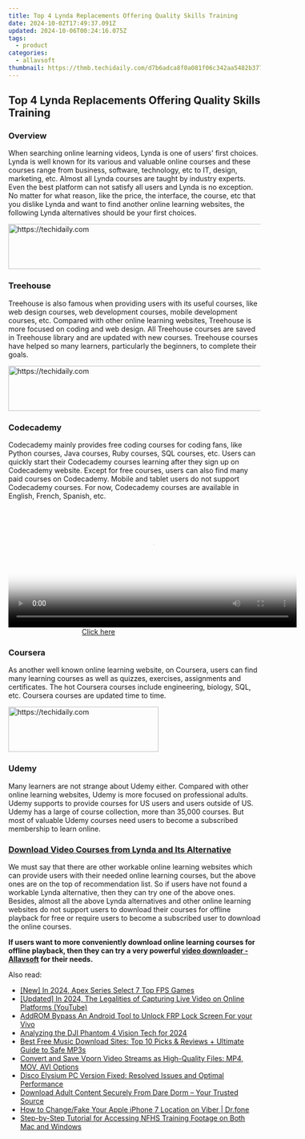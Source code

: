 ```yaml
---
title: Top 4 Lynda Replacements Offering Quality Skills Training
date: 2024-10-02T17:49:37.091Z
updated: 2024-10-06T00:24:16.075Z
tags:
  - product
categories:
  - allavsoft
thumbnail: https://thmb.techidaily.com/d7b6adca8f0a081f06c342aa5482b37710319db21786b9e9e3bb949855b9daba.jpg
---
```


## Top 4 Lynda Replacements Offering Quality Skills Training

### Overview

When searching online learning videos, Lynda is one of users' first choices. Lynda is well known for its various and valuable online courses and these courses range from business, software, technology, etc to IT, design, marketing, etc. Almost all Lynda courses are taught by industry experts. Even the best platform can not satisfy all users and Lynda is no exception. No matter for what reason, like the price, the interface, the course, etc that you dislike Lynda and want to find another online learning websites, the following Lynda alternatives should be your first choices.

<!-- affiliate ads begin -->
<a href="https://ephamedtechinc.pxf.io/c/5597632/2137225/26400" target="_top" id="2137225">
  <img src="//a.impactradius-go.com/display-ad/26400-2137225" border="0" alt="https://techidaily.com" width="728" height="90"/>
</a>
<img height="0" width="0" src="https://ephamedtechinc.pxf.io/i/5597632/2137225/26400" style="position:absolute;visibility:hidden;" border="0" />
<!-- affiliate ads end -->

### Treehouse

Treehouse is also famous when providing users with its useful courses, like web design courses, web development courses, mobile development courses, etc. Compared with other online learning websites, Treehouse is more focused on coding and web design. All Treehouse courses are saved in Treehouse library and are updated with new courses. Treehouse courses have helped so many learners, particularly the beginners, to complete their goals.

<!-- affiliate ads begin -->
<a href="https://appsumo.8odi.net/c/5597632/2130891/7443" target="_top" id="2130891">
  <img src="//a.impactradius-go.com/display-ad/7443-2130891" border="0" alt="https://techidaily.com" width="728" height="90"/>
</a>
<img height="0" width="0" src="https://appsumo.8odi.net/i/5597632/2130891/7443" style="position:absolute;visibility:hidden;" border="0" />
<!-- affiliate ads end -->

### Codecademy

Codecademy mainly provides free coding courses for coding fans, like Python courses, Java courses, Ruby courses, SQL courses, etc. Users can quickly start their Codecademy courses learning after they sign up on Codecademy website. Except for free courses, users can also find many paid courses on Codecademy. Mobile and tablet users do not support Codecademy courses. For now, Codecademy courses are available in English, French, Spanish, etc.

<!-- affiliate ads begin -->
<span id="1983588">
					<video width="576" height="240" style="cursor:pointer"
           poster="//a.impactradius-go.com/display-clicktoplayimage/1983588.png"
           onclick="if(!this.playClicked){this.play();this.setAttribute('controls',true);this.playClicked=true;}">
	   <source src="//a.impactradius-go.com/display-ad/22993-1983588">
	   <img src="//a.impactradius-go.com/display-clicktoplayimage/1983588.png" style="border: none; height: 100%; width: 100%; object-fit: contain">
	</video>
	<div style="width:360px;text-align:center"><a href="javascript:window.open(decodeURIComponent('https%3A%2F%2Fhomestyler.sjv.io%2Fc%2F5597632%2F1983588%2F22993'), '_blank');void(0);">Click here</a></div>
</span>
<img height="0" width="0" src="https://imp.pxf.io/i/5597632/1983588/22993" style="position:absolute;visibility:hidden;" border="0" />
<!-- affiliate ads end -->

### Coursera

As another well known online learning website, on Coursera, users can find many learning courses as well as quizzes, exercises, assignments and certificates. The hot Coursera courses include engineering, biology, SQL, etc. Coursera courses are updated time to time.

<!-- affiliate ads begin -->
<a href="https://aligracehair.sjv.io/c/5597632/1972679/19272" target="_top" id="1972679">
  <img src="//a.impactradius-go.com/display-ad/19272-1972679" border="0" alt="https://techidaily.com" width="300" height="90"/>
</a>
<img height="0" width="0" src="https://aligracehair.sjv.io/i/5597632/1972679/19272" style="position:absolute;visibility:hidden;" border="0" />
<!-- affiliate ads end -->

### Udemy

Many learners are not strange about Udemy either. Compared with other online learning websites, Udemy is more focused on professional adults. Udemy supports to provide courses for US users and users outside of US. Udemy has a large of course collection, more than 35,000 courses. But most of valuable Udemy courses need users to become a subscribed membership to learn online.

### [Download Video Courses from Lynda and Its Alternative](https://tools.techidaily.com/allavsoft/products/)

We must say that there are other workable online learning websites which can provide users with their needed online learning courses, but the above ones are on the top of recommendation list. So if users have not found a workable Lynda alternative, then they can try one of the above ones. Besides, almost all the above Lynda alternatives and other online learning websites do not support users to download their courses for offline playback for free or require users to become a subscribed user to download the online courses.

**If users want to more conveniently download online learning courses for offline playback, then they can try a very powerful [video downloader - Allavsoft](https://tools.techidaily.com/allavsoft/products/) for their needs.**

<ins class="adsbygoogle"
     style="display:block"
     data-ad-format="autorelaxed"
     data-ad-client="ca-pub-7571918770474297"
     data-ad-slot="1223367746"></ins>

<ins class="adsbygoogle"
     style="display:block"
     data-ad-client="ca-pub-7571918770474297"
     data-ad-slot="8358498916"
     data-ad-format="auto"
     data-full-width-responsive="true"></ins>

<span class="atpl-alsoreadstyle">Also read:</span>
<div><ul>
<li><a href="https://screen-recording.techidaily.com/new-in-2024-apex-series-select-7-top-fps-games/"><u>[New] In 2024, Apex Series Select 7 Top FPS Games</u></a></li>
<li><a href="https://youtube-lab.techidaily.com/ed-in-2024-the-legalities-of-capturing-live-video-on-online-platforms-youtube/"><u>[Updated] In 2024, The Legalities of Capturing Live Video on Online Platforms (YouTube)</u></a></li>
<li><a href="https://bypass-frp.techidaily.com/addrom-bypass-an-android-tool-to-unlock-frp-lock-screen-for-your-vivo-by-drfone-android/"><u>AddROM Bypass An Android Tool to Unlock FRP Lock Screen For your Vivo</u></a></li>
<li><a href="https://extra-tips.techidaily.com/analyzing-the-dji-phantom-4-vision-tech-for-2024/"><u>Analyzing the DJI Phantom 4 Vision Tech for 2024</u></a></li>
<li><a href="https://win-latest.techidaily.com/best-free-music-download-sites-top-10-picks-and-reviews-plus-ultimate-guide-to-safe-mp3s/"><u>Best Free Music Download Sites: Top 10 Picks & Reviews + Ultimate Guide to Safe MP3s</u></a></li>
<li><a href="https://win-latest.techidaily.com/convert-and-save-vporn-video-streams-as-high-quality-files-mp4-mov-avi-options/"><u>Convert and Save Vporn Video Streams as High-Quality Files: MP4, MOV, AVI Options</u></a></li>
<li><a href="https://win-solutions.techidaily.com/disco-elysium-pc-version-fixed-resolved-issues-and-optimal-performance/"><u>Disco Elysium PC Version Fixed: Resolved Issues and Optimal Performance</u></a></li>
<li><a href="https://win-latest.techidaily.com/download-adult-content-securely-from-dare-dorm-your-trusted-source/"><u>Download Adult Content Securely From Dare Dorm – Your Trusted Source</u></a></li>
<li><a href="https://location-social.techidaily.com/how-to-changefake-your-apple-iphone-7-location-on-viber-drfone-by-drfone-virtual-ios/"><u>How to Change/Fake Your Apple iPhone 7 Location on Viber | Dr.fone</u></a></li>
<li><a href="https://win-latest.techidaily.com/step-by-step-tutorial-for-accessing-nfhs-training-footage-on-both-mac-and-windows/"><u>Step-by-Step Tutorial for Accessing NFHS Training Footage on Both Mac and Windows</u></a></li>
</ul></div>

